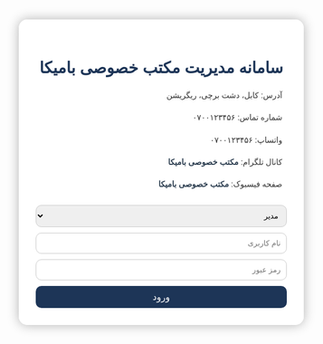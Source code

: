 
<html lang="fa" dir="rtl">
<head>
  <meta charset="UTF-8" />
  <title>سامانه مدیریت مکتب افغان</title>
  <link href="https://fonts.googleapis.com/css2?family=Vazirmatn&display=swap" rel="stylesheet" />
  <link
    rel="stylesheet"
    href="https://cdnjs.cloudflare.com/ajax/libs/font-awesome/6.0.0-beta3/css/all.min.css"
  />
  <style>
    * {
      font-family: 'Vazirmatn', sans-serif;
    }
    body {
      background: url('https://images.unsplash.com/photo-1577896851231-70ef18881754?ixlib=rb-4.0.3&auto=format&fit=crop&w=1350&q=80')
        no-repeat center center fixed;
      background-size: cover;
      margin: 0;
      display: flex;
      justify-content: center;
      align-items: center;
      min-height: 100vh;
    }
    .container,
    .admin-panel,
    .teacher-panel,
    .parent-panel {
      background-color: rgba(255, 255, 255, 0.95);
      border-radius: 15px;
      padding: 30px;
      width: 90%;
      max-width: 600px;
      box-shadow: 0 0 20px rgba(0, 0, 0, 0.3);
      text-align: center;
    }
    h1,
    h2,
    h3 {
      color: #1d3557;
    }
    input,
    select,
    textarea {
      width: 100%;
      padding: 10px;
      margin-top: 10px;
      border-radius: 10px;
      border: 1px solid #ccc;
      box-sizing: border-box;
    }
    button {
      width: 100%;
      padding: 10px;
      background-color: #1d3557;
      color: white;
      border: none;
      border-radius: 10px;
      margin-top: 10px;
      font-size: 16px;
      cursor: pointer;
      transition: background-color 0.3s;
    }
    button:hover {
      background-color: #0d1c34;
    }
    .hidden {
      display: none;
    }
    .record {
      background: #f8f9fa;
      border: 1px solid #ccc;
      border-radius: 8px;
      padding: 10px;
      margin-top: 10px;
      text-align: right;
    }
    .school-info {
      margin-top: 20px;
      text-align: right;
      font-size: 14px;
      line-height: 1.8;
      color: #333;
    }
    .school-info i {
      margin-left: 8px;
      color: #1d3557;
    }
    /* لینک های تلگرام و فیسبوک بدون خط و رنگ تیره */
    .school-info a {
      text-decoration: none;
      color: #2c3e50;
      font-weight: 600;
    }
    .school-info a:hover {
      color: #2980b9;
      text-decoration: underline;
    }
    .user-list {
      text-align: right;
      margin-top: 20px;
    }
    .user-item {
      background: #f1f1f1;
      padding: 10px;
      border-radius: 8px;
      margin-top: 10px;
      display: flex;
      justify-content: space-between;
      align-items: center;
    }
    .user-item input {
      margin: 0 5px;
      flex: 1;
      border-radius: 6px;
      border: 1px solid #ccc;
      padding: 6px;
    }
    .user-item button {
      flex: 0 0 auto;
      width: auto;
      padding: 6px 12px;
      font-size: 14px;
      border-radius: 6px;
    }
  </style>
</head>
<body>
  <div class="container" id="login-panel">
    <h1>سامانه مدیریت مکتب خصوصی بامیکا</h1>
    <div class="school-info">
      <p><i class="fas fa-map-marker-alt"></i> آدرس: کابل، دشت برچی، ریگریشن</p>
      <p><i class="fas fa-phone"></i> شماره تماس: ۰۷۰۰۱۲۳۴۵۶</p>
      <p><i class="fab fa-whatsapp"></i> واتساپ: ۰۷۰۰۱۲۳۴۵۶</p>
      <p>
        <i class="fab fa-telegram"></i>
        کانال تلگرام:
        <a href="https://t.me/maktabbamika" target="_blank">مکتب خصوصی بامیکا</a>
      </p>
      <p>
        <i class="fab fa-facebook"></i>
        صفحه فیسبوک:
        <a href="https://facebook.com/maktabbamika" target="_blank">مکتب خصوصی بامیکا</a>
      </p>
    </div>
    <select id="userTypeSelect">
      <option value="admin">مدیر</option>
      <option value="teacher">معلم</option>
      <option value="parent">والدین</option>
    </select>
    <input type="text" id="username" placeholder="نام کاربری" />
    <input type="password" id="password" placeholder="رمز عبور" />
    <button onclick="handleLogin()">ورود</button>
  </div>

  <div class="admin-panel hidden" id="admin-panel">
    <h2>پنل مدیریت</h2>
    <h3>افزودن معلم</h3>
    <input type="text" id="teacherUser" placeholder="نام کاربری معلم" />
    <input type="password" id="teacherPass" placeholder="رمز عبور معلم" />
    <button onclick="registerSpecificUser('teacher')">ثبت معلم</button>
    <div id="teacherList" class="user-list"></div>

    <h3>افزودن والد</h3>
    <input type="text" id="parentUser" placeholder="نام کاربری والد" />
    <input type="password" id="parentPass" placeholder="رمز عبور والد" />
    <button onclick="registerSpecificUser('parent')">ثبت والد</button>
    <div id="parentList" class="user-list"></div>

    <button onclick="logout()">خروج</button>
  </div>

  <div class="teacher-panel hidden" id="teacher-panel">
    <h2>پنل معلم</h2>
    <input type="text" id="studentName" placeholder="نام شاگرد" />
    <input type="text" id="studentFather" placeholder="نام پدر شاگرد" />
    <select id="grade">
      <option disabled selected>انتخاب صنف</option>
      <script>
        for (let i = 1; i <= 10; i++) {
          document.write(
            `<option value="${i}الف">صنف ${i} الف</option><option value="${i}ب">صنف ${i} ب</option>`
          );
        }
      </script>
    </select>
    <input type="text" id="subject" placeholder="مضمون" />
    <select id="performance">
      <option value="عالی">عالی</option>
      <option value="متوسط">متوسط</option>
      <option value="ضعیف">ضعیف</option>
    </select>
    <textarea id="extraNote" placeholder="توضیحات اضافی"></textarea>
    <input type="date" id="recordDate" />
    <button onclick="submitStudentData()">ثبت آمار</button>
    <div id="teacherRecords"></div>
    <button onclick="logout()">خروج</button>
  </div>

  <div class="parent-panel hidden" id="parent-panel">
    <h2>پنل والدین</h2>
    <div id="studentInfo"></div>
    <button onclick="logout()">خروج</button>
  </div>

  <script>
    let users = JSON.parse(localStorage.getItem('users')) || {
      admin: { مدیر: '1234' },
      teacher: {},
      parent: {},
    };
    let studentRecords = JSON.parse(localStorage.getItem('records')) || [];
    let currentUser = null;
    let currentRole = null;

    function saveData() {
      localStorage.setItem('users', JSON.stringify(users));
      localStorage.setItem('records', JSON.stringify(studentRecords));
    }

    function handleLogin() {
      const username = document.getElementById('username').value.trim();
      const password = document.getElementById('password').value.trim();
      const userType = document.getElementById('userTypeSelect').value;
      if (users[userType][username] === password) {
        currentUser = username;
        currentRole = userType;
        document.getElementById('login-panel').classList.add('hidden');
        document.getElementById(`${userType}-panel`).classList.remove('hidden');
        if (userType === 'parent') showStudentInfo();
        if (userType === 'teacher') showTeacherRecords();
        if (userType === 'admin') showUserLists();
      } else {
        alert('اطلاعات ورود نادرست است.');
      }
    }

    function registerSpecificUser(role) {
      const username = document.getElementById(`${role}User`).value.trim();
      const password = document.getElementById(`${role}Pass`).value.trim();
      if (!username || !password) return alert('تمام فیلدها الزامی است.');
      users[role][username] = password;
      saveData();
      document.getElementById(`${role}User`).value = '';
      document.getElementById(`${role}Pass`).value = '';
      alert('کاربر با موفقیت ثبت شد.');
      showUserLists();
    }

    function showUserLists() {
      ['teacher', 'parent'].forEach((role) => {
        const div = document.getElementById(role + 'List');
        div.innerHTML = Object.entries(users[role])
          .map(
            ([user, pass]) => `
          <div class="user-item">
            <input value="${user}" data-role="${role}" data-field="user" />
            <input value="${pass}" data-role="${role}" data-user="${user}" data-field="pass" />
            <button onclick="updateUser(this)">ویرایش</button>
          </div>
        `
          )
          .join('');
      });
    }

    function updateUser(btn) {
      const container = btn.parentElement;
      const usernameInput = container.querySelector('input[data-field="user"]');
      const passwordInput = container.querySelector('input[data-field="pass"]');
      const role = usernameInput.dataset.role;
      const oldUsername = passwordInput.dataset.user;
      const newUsername = usernameInput.value.trim();
      const newPassword = passwordInput.value.trim();

      if (!newUsername || !newPassword) {
        alert('فیلدها نمی‌توانند خالی باشند.');
        return;
      }

      if (newUsername !== oldUsername) {
        delete users[role][oldUsername];
      }

      users[role][newUsername] = newPassword;
      saveData();
      showUserLists();
      alert('کاربر ویرایش شد.');
    }

    function submitStudentData() {
      const record = {
        name: document.getElementById('studentName').value.trim(),
        father: document.getElementById('studentFather').value.trim(),
        grade: document.getElementById('grade').value,
        subject: document.getElementById('subject').value.trim(),
        performance: document.getElementById('performance').value,
        note: document.getElementById('extraNote').value.trim(),
        date: document.getElementById('recordDate').value,
        parent: document.getElementById('studentFather').value.trim(),
      };

      if (!record.name || !record.father || !record.grade || !record.subject) {
        alert('تمام فیلدهای الزامی را پر کنید.');
        return;
      }

      // بررسی تطابق نام پدر با نام والدین ثبت شده
      if (!users.parent[record.father]) {
        alert('نام پدر شاگرد با نام کاربری والدین ثبت شده مطابقت ندارد.');
        return;
      }

      studentRecords.push(record);
      saveData();
      showTeacherRecords();
    }

    function showTeacherRecords() {
      const div = document.getElementById('teacherRecords');
      const names = studentRecords.map((r) => r.name);
      div.innerHTML =
        '<h3>شاگردان ثبت شده:</h3>' +
        [...new Set(names)].map((n) => `<p>👨‍🎓 ${n}</p>`).join('');
    }

    function showStudentInfo() {
      const div = document.getElementById('studentInfo');
      const records = studentRecords.filter((r) => r.parent === currentUser);
      if (records.length === 0) {
        div.innerHTML = '<p>آمار برای فرزند شما ثبت نشده است.</p>';
        return;
      }
      div.innerHTML = records
        .map(
          (r) => `
        <div class="record">
          <p><strong>نام:</strong> ${r.name}</p>
          <p><strong>نام پدر:</strong> ${r.father}</p>
          <p><strong>صنف:</strong> ${r.grade}</p>
          <p><strong>مضمون:</strong> ${r.subject}</p>
          <p><strong>وضعیت:</strong> ${r.performance}</p>
          <p><strong>تاریخ:</strong> ${r.date}</p>
          <p><strong>توضیحات اضافی:</strong> ${r.note}</p>
        </div>
      `
        )
        .join('');
    }

    function logout() {
      currentUser = null;
      currentRole = null;
      document.getElementById('login-panel').classList.remove('hidden');
      document.getElementById('admin-panel').classList.add('hidden');
      document.getElementById('teacher-panel').classList.add('hidden');
      document.getElementById('parent-panel').classList.add('hidden');
      document.getElementById('username').value = '';
      document.getElementById('password').value = '';
    }
  </script>
</body>
</html>
